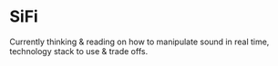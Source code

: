 # SiFi

Currently thinking & reading on how to manipulate sound in real time, technology stack to use & trade offs.
